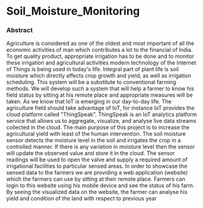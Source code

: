 # Soil_Moisture_Monitoring

### Abstract
Agriculture is considered as one of the oldest and most important of all the economic activities 
of man which contributes a lot to the financial of India. To get quality product, appropriate 
irrigation has to be done and to monitor these irrigation and agricultural activities modern 
technology of the Internet of Things is being used in today's life. Integral part of plant life is 
soil moisture which directly affects crop growth and yield, as well as irrigation scheduling. 
This system will be a substitute to conventional farming methods. We will develop such a 
system that will help a farmer to know his field status by sitting at his remote place and 
appropriate measures will be taken. As we know that IoT is emerging in our day-to-day life. 
The agriculture field should take advantage of IoT, for instance IoT provides the cloud platform 
called "ThingSpeak". ThingSpeak is an IoT analytics platform service that allows us to 
aggregate, visualize, and analyse live data streams collected in the cloud.
The main purpose of this project is to increase the agricultural yield with least of the human 
intervention. The soil moisture sensor detects the moisture level in the soil and irrigates the 
crop in a controlled manner. If there is any variation in moisture level then the sensor will 
update the observed value and store it in the cloud. The sensor readings will be used to open 
the valve and supply a required amount of irrigational facilities to particular sensed areas.
In order to showcase the sensed data to the farmers we are providing a web application 
(website) which the farmers can use by sitting at their remote place. Farmers can login to this 
website using his mobile device and see the status of his farm. By seeing the visualized data 
on the website, the farmer can analyse his yield and condition of the land with respect to 
previous year
